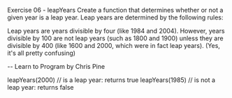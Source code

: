Exercise 06 - leapYears
Create a function that determines whether or not a given year is a leap year. Leap years are determined by the following rules:

Leap years are years divisible by four (like 1984 and 2004). However, years divisible by 100 are not leap years (such as 1800 and 1900) unless they are divisible by 400 (like 1600 and 2000, which were in fact leap years). (Yes, it's all pretty confusing)

-- Learn to Program by Chris Pine

leapYears(2000) // is a leap year: returns true
leapYears(1985) // is not a leap year: returns false